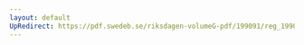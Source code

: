 ```yaml
---
layout: default
UpRedirect: https://pdf.swedeb.se/riksdagen-volumeG-pdf/199091/reg_199091/reg_199091_0911.pdf
---
```

